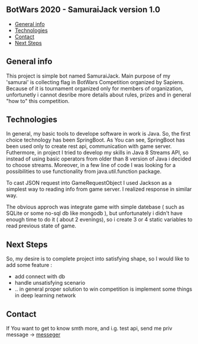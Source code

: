 ## BotWars 2020 - SamuraiJack version 1.0
* [General info](#general-info)
* [Technologies](#technologies)
* [Contact](#Contact) 
* [Next Steps](#next-steps)

## General info
This project is simple bot named SamuraiJack. Main purpose of my 'samurai' is collecting flag in BotWars Competition organized by Sapiens. Because of it is tournament organized only for members of organization, unfortunetly i cannot desribe more details about rules, prizes and in general "how to" this competition. 

## Technologies 
In general, my basic tools to develope software in work is Java. So, the first choice technology has been SpringBoot. As You can see, SpringBoot has been used only to create rest api, communication with game server. 
Futhermore, in project I tried to develop my skills in Java 8 Streams API, so instead of using basic operators from older than 8 version of Java i decided to choose streams. Moreover, in a few line of code I was looking for a possibilities to use functionality from java.util.function package. 

To cast JSON request into GameRequestObject I used Jackson as a simplest way to reading info from game server. I realized response in similar way.

The obvious approch was integrate game with simple datebase ( such as SQLite or some no-sql db like mongodb ), but unfortunately i didn't have enough time to do it ( about 2 evenings), so i create 3 or 4 static variables to read previous state of game.

## Next Steps
So, my desire is to complete project into satisfying shape, so I would like to add some feature :
* add connect with db 
* handle unsatisfying scenario 
* .. in general proper solution to win competition is implement some things in deep learning network

## Contact

If You want to get to know smth more, and i.g. test api, send me priv message -> [messeger](m.me/krowytezludzie)
